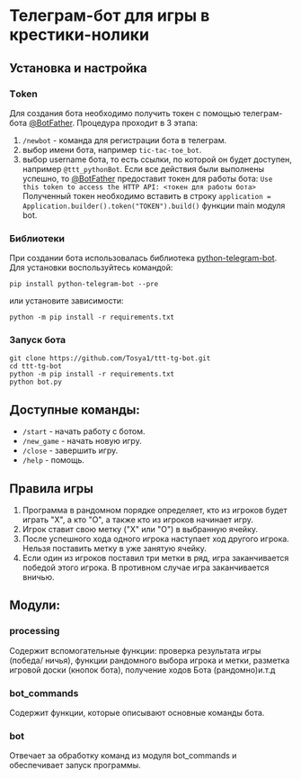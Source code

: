 # Телеграм-бот для игры в крестики-нолики
## Установка и настройка
### Тoken
Для создания бота необходимо получить токен с помощью телеграм-бота [@BotFather](https://t.me/BotFather).
Процедура проходит в 3 этапа:
1) `/newbot` - команда для регистрации бота в телеграм.
2) выбор имени бота, например `tic-tac-toe_bot`.
3) выбор username бота, то есть ссылки, по которой он будет доступен, например `@ttt_pythonBot`.
Если все действия были выполнены успешно, то [@BotFather](https://t.me/BotFather) предоставит токен для работы бота:
`Use this token to access the HTTP API: <токен для работы бота>`
Полученный токен необходимо вставить в строку `application = Application.builder().token("TOKEN").build()` функции main модуля bot.
### Библиотеки
При создании бота использовалась библиотека [python-telegram-bot](https://python-telegram-bot.org/). Для установки воспользуйтесь командой:
```
pip install python-telegram-bot --pre
```
или установите зависимости:
```
python -m pip install -r requirements.txt
```
### Запуск бота
```
git clone https://github.com/Tosya1/ttt-tg-bot.git
cd ttt-tg-bot
python -m pip install -r requirements.txt
python bot.py
```
## Доступные команды:
* `/start` - начать работу с ботом.
* `/new_game` - начать новую игру.
* `/close` - завершить игру.
* `/help` - помощь.
## Правила игры
1) Программа в рандомном порядке определяет, кто из игроков будет играть "Х", а кто "О", а также кто из игроков начинает игру.
2) Игрок ставит свою метку ("Х" или "О") в выбранную ячейку.
3) После успешного хода одного игрока наступает ход другого игрока. Нельзя поставить метку в уже занятую ячейку.
4) Если один из игроков поставил три метки в ряд, игра заканчивается победой этого игрока. В противном случае игра заканчивается вничью.
## Модули:
### processing
Содержит вспомогательные функции: проверка результата игры (победа/ ничья), функции рандомного выбора игрока и метки, разметка игровой доски (кнопок бота), 
получение ходов Бота (рандомно)и.т.д
### bot_commands 
Содержит функции, которые описывают основные команды бота.
### bot
Отвечает за обработку команд из модуля bot_commands и обеспечивает запуск программы.
